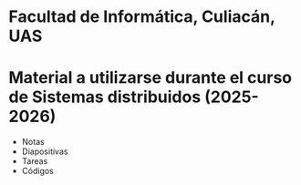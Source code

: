 # Facultad de Informática, Culiacán, UAS

# Material a utilizarse durante el curso de Sistemas distribuidos (2025-2026) 

- Notas
- Diapositivas
- Tareas
- Códigos
